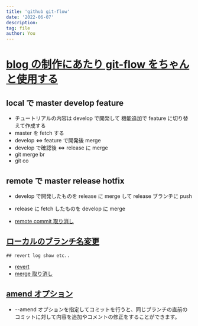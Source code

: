 ```yaml
---
title: 'github git-flow'
date: '2022-06-07'
description:
tag: file
author: You
---
```


# [blog の制作にあたり git-flow をちゃんと使用する](https://dev.classmethod.jp/articles/introduce-git-flow/)

## local で master develop feature

- チュートリアルの内容は develop で開発して 機能追加で feature に切り替えて作成する
- master を fetch する
- develop ⇔ feature で開発後 merge
- develop で確認後 ⇔ release に merge
- git merge br
- git co

## remote で master release hotfix

- develop で開発したものを release に merge して release ブランチに push
- release に fetch したものを develop に merge

- [remote commit 取り消し](https://techtechmedia.com/cancel-remote-commit-git/#:~:text=%E3%83%AA%E3%83%A2%E3%83%BC%E3%83%88%E3%81%AB%E8%AA%A4%E3%81%A3%E3%81%A6%E3%83%97%E3%83%83%E3%82%B7%E3%83%A5%E3%81%97%E3%81%A6%E3%81%97%E3%81%BE%E3%81%A3%E3%81%9F%EF%BC%81,-%E3%83%AA%E3%83%A2%E3%83%BC%E3%83%88%E3%81%AB%E3%83%97%E3%83%83%E3%82%B7%E3%83%A5&text=%E3%83%AA%E3%83%A2%E3%83%BC%E3%83%88%E3%81%A8%E3%83%AD%E3%83%BC%E3%82%AB%E3%83%AB%E3%81%AE%E3%82%B3%E3%83%9F%E3%83%83%E3%83%88,%E3%81%93%E3%81%A8%E3%81%A7%E8%A7%A3%E6%B6%88%E3%81%A7%E3%81%8D%E3%81%BE%E3%81%99%E3%80%82)

## [ローカルのブランチ名変更](https://qiita.com/suin/items/96c110b218d919168d64)

    ## revert log show etc..

- [revert](https://qiita.com/chihiro/items/2fa827d0eac98109e7ee)
- [merge 取り消し](https://qiita.com/chihiro/items/5dd671aa6f1c332986a7)

## [amend オプション](https://backlog.com/ja/git-tutorial/stepup/22/)

- --amend オプションを指定してコミットを行うと、同じブランチの直前のコミットに対して内容を追加やコメントの修正をすることができます。
